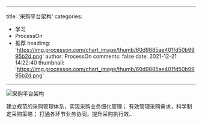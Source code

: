 
---
title: '采购平台架构'
categories: 
 - 学习
 - ProcessOn
 - 推荐
headimg: 'https://img.processon.com/chart_image/thumb/60d9885ae401fd50b9995b2d.png'
author: ProcessOn
comments: false
date: 2021-12-21 14:22:40
thumbnail: 'https://img.processon.com/chart_image/thumb/60d9885ae401fd50b9995b2d.png'
---

<div>   
<img class="thumb" alt="采购平台架构" src="https://img.processon.com/chart_image/thumb/60d9885ae401fd50b9995b2d.png" referrerpolicy="no-referrer">
<p>建立规范的采购管理体系，实现采购业务细化管理；
有效管理采购需求，科学制定采购策略；
打通各环节业务协同，提升采购执行效..</p>  
</div>
            